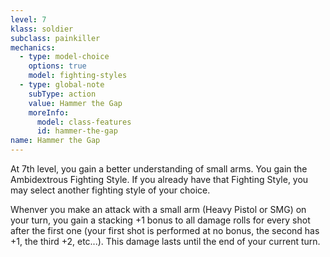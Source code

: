 ```yaml
---
level: 7
klass: soldier
subclass: painkiller
mechanics:
  - type: model-choice
    options: true
    model: fighting-styles
  - type: global-note
    subType: action
    value: Hammer the Gap
    moreInfo:
      model: class-features
      id: hammer-the-gap
name: Hammer the Gap
---
```

At 7th level, you gain a better understanding of small arms. You gain the Ambidextrous Fighting Style. If you already
have that Fighting Style, you may select another fighting style of your choice.

Whenver you make an attack with a small arm (Heavy Pistol or SMG) on your turn, you gain a
stacking +1 bonus to all damage rolls for every shot after the first one
(your first shot is performed at no bonus, the second has +1, the third +2, etc...). This damage lasts until the end of your current turn.
